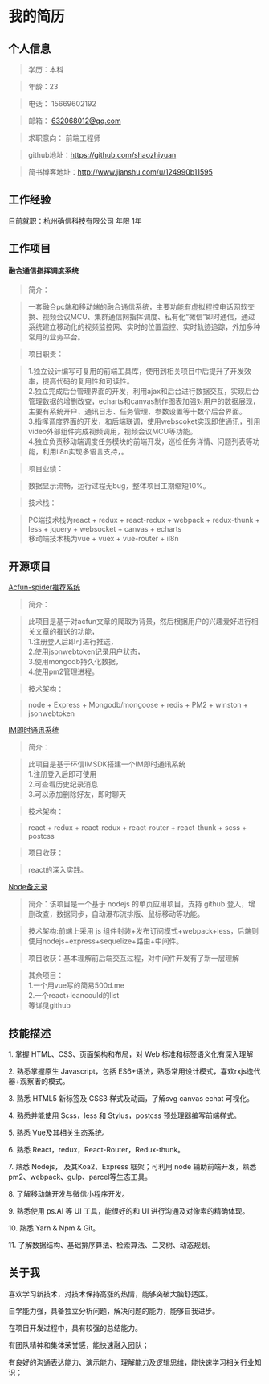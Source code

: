﻿# 我的简历
## 个人信息
> 学历：本科 

> 年龄：23

> 电话： 15669602192

> 邮箱： 632068012@qq.com

> 求职意向： 前端工程师

> github地址：https://github.com/shaozhiyuan

> 简书博客地址：http://www.jianshu.com/u/124990b11595

## 工作经验

目前就职：杭州确信科技有限公司  年限   1年  

## 工作项目
#### 融合通信指挥调度系统

> 简介：

> 一套融合pc端和移动端的融合通信系统，主要功能有虚拟程控电话网软交换、视频会议MCU、集群通信网指挥调度、私有化“微信”即时通信，通过系统建立移动化的视频监控网、实时的位置监控、实时轨迹追踪，外加多种常用的业务平台。

> 项目职责：

>1.独立设计编写可复用的前端工具库，使用到相关项目中后提升了开发效率，提高代码的复用性和可读性。<br>
 2.独立完成后台管理界面的开发，利用ajax和后台进行数据交互，实现后台管理数据的增删改查，echarts和canvas制作图表加强对用户的数据展现，主要有系统开户、通讯日志、任务管理、参数设置等十数个后台界面。<br>
 3.指挥调度界面的开发，和后端联调，使用webscoket实现即使通讯，引用video外部组件完成视频调用，视频会议MCU等功能。<br>
 4.独立负责移动端调度任务模块的前端开发，巡检任务详情、问题列表等功能，利用il8n实现多语言支持，。

> 项目业绩：

> 数据显示流畅，运行过程无bug，整体项目工期缩短10%。

> 技术栈：

> PC端技术栈为react + redux + react-redux + webpack + redux-thunk + less + jquery + websocket + canvas + echarts <br>
  移动端技术栈为vue + vuex + vue-router + il8n
  
## 开源项目  

[Acfun-spider推荐系统](https://github.com/shaozhiyuan/what-i-love)

> 简介：

> 此项目是基于对acfun文章的爬取为背景，然后根据用户的兴趣爱好进行相关文章的推送的功能，<br>
>1.注册登入后即可进行推送，<br>
2.使用jsonwebtoken记录用户状态，<br>
3.使用mongodb持久化数据，<br>
4.使用pm2管理进程。

> 技术架构：

> node + Express + Mongodb/mongoose + redis + PM2 + winston + jsonwebtoken


[IM即时通讯系统](https://github.com/shaozhiyuan/im)


> 简介：

> 此项目是基于环信IMSDK搭建一个IM即时通讯系统<br>
1.注册登入后即可使用<br>
2.可查看历史纪录消息<br>
3.可以添加删除好友，即时聊天

> 技术架构：

> react + redux + react-redux + react-router + react-thunk + scss + postcss

> 项目收获：

>  react的深入实践。

[Node备忘录](https://github.com/shaozhiyuan/node/tree/master/express-sticky-note)

> 简介：该项目是一个基于 nodejs 的单页应用项目，支持 github 登入，增删改查，数据同步，自动瀑布流排版、鼠标移动等功能。

> 技术架构:前端上采用 js 组件封装+发布订阅模式+webpack+less，后端则使用nodejs+express+sequelize+路由+中间件。

> 项目收获：基本理解前后端交互过程，对中间件开发有了新一层理解

>其余项目：<br>
1.一个用vue写的简易500d.me<br>
2.一个react+leancould的list<br>
等详见github


## 技能描述

1. 掌握 HTML、CSS、页面架构和布局，对 Web 标准和标签语义化有深入理解

2. 熟悉掌握原生 Javascript，包括 ES6+语法，熟悉常用设计模式，喜欢rxjs迭代器+观察者的模式。

3. 熟悉 HTML5 新标签及 CSS3 样式及动画，了解svg canvas echat 可视化。

4. 熟悉并能使用 Scss，less 和 Stylus，postcss 预处理器编写前端样式。

5. 熟悉 Vue及其相关生态系统。

6. 熟悉 React，redux，React-Router，Redux-thunk。

7. 熟悉 Nodejs， 及其Koa2、Express 框架；可利用 node 辅助前端开发，熟悉 pm2、webpack、gulp、parcel等生态工具。

8. 了解移动端开发与微信小程序开发。

9. 熟悉使用 ps.AI 等 UI 工具，能很好的和 UI 进行沟通及对像素的精确体现。

10. 熟悉 Yarn  &  Npm & Git。

11. 了解数据结构、基础排序算法、检索算法、二叉树、动态规划。


## 关于我
喜欢学习新技术，对技术保持高涨的热情，能够突破大脑舒适区。

自学能力强，具备独立分析问题，解决问题的能力，能够自我进步。

在项目开发过程中，具有较强的总结能力。

有团队精神和集体荣誉感，能快速融入团队；

有良好的沟通表达能力、演示能力、理解能力及逻辑思维，能快速学习相关行业知识；

